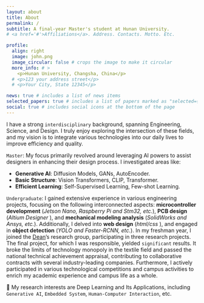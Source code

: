 ```yaml
---
layout: about
title: About
permalink: /
subtitle: A final-year Master's student at Hunan University.
# <a href='#'>Affiliations</a>. Address. Contacts. Motto. Etc.

profile:
  align: right
  image: john.png
  image_circular: false # crops the image to make it circular
  more_info: # >
    <p>Hunan University, Changsha, China</p>
  # <p>123 your address street</p>
  # <p>Your City, State 12345</p>

news: true # includes a list of news items
selected_papers: true # includes a list of papers marked as "selected={true}"
social: true # includes social icons at the bottom of the page
---
```



I have a strong `interdisciplinary` background, spanning Engineering, Science, and Design. I truly enjoy exploring the intersection of these fields, and my vision is to integrate various technologies into our daily lives to improve efficiency and quality.

`Master`: My focus primarily revolved around leveraging AI powers to assist designers in enhancing their design process. I investigated areas like:
- <b>Generative AI</b>: Diffusion Models, GANs, AutoEncoder.
- <b>Basic Structure</b>: Vision Transformers, CLIP, Transformer.
- <b>Efficient Learning</b>: Self-Supervised Learning, Few-shot Learning.

`Undergraduate`: I gained extensive experience in various engineering projects, focusing on the following interconnected aspects: <b>microcontroller development</b> (*Jetson Nano, Raspberry Pi and Stm32, etc.*), <b>PCB design</b> (*Altium Designer* ), and <b>mechanical modeling analysis</b> (*SolidWorks and Ansys, etc.*). Additionally, I delved into <b>web design</b> (*html/css* ), and engaged in <b>object detection</b> (*YOLO and Faster-RCNN, etc.*). In my freshman year, I joined the [<u>Dean</u>](https://iai.dhu.edu.cn/2021/0525/c20255a281050/page.htm)’s research group, participating in three research projects. The final project, for which I was responsible, yielded `significant` results. It broke the limits of technology monopoly in the textile field and passed the national technical achievement appraisal, contributing to collaborative contracts with several industry-leading companies. Furthermore, I actively participated in various technological competitions and campus activities to enrich my academic experience and campus life as a whole.

🔭 My research interests are Deep Learning and Its Applications, including `Generative AI`, `Embedded System`, `Human-Computer Interaction`, etc.
